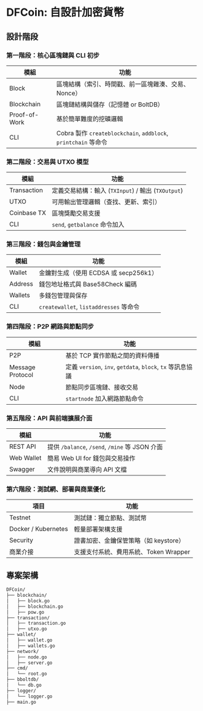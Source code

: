 # DFCoin: 自設計加密貨幣

## 設計階段

### 第一階段：核心區塊鏈與 CLI 初步

| 模組            | 功能                                                        |
| ------------- | --------------------------------------------------------- |
| Block         | 區塊結構（索引、時間戳、前一區塊雜湊、交易、Nonce）                              |
| Blockchain    | 區塊鏈結構與儲存（記憶體 or BoltDB）                                   |
| Proof-of-Work | 基於簡單難度的挖礦邏輯                                               |
| CLI           | Cobra 製作 `createblockchain`, `addblock`, `printchain` 等命令 |

### 第二階段：交易與 UTXO 模型

| 模組          | 功能                                      |
| ----------- | --------------------------------------- |
| Transaction | 定義交易結構：輸入 (`TXInput`) / 輸出 (`TXOutput`) |
| UTXO        | 可用輸出管理邏輯（查找、更新、索引）                      |
| Coinbase TX | 區塊獎勵交易支援                                |
| CLI         | `send`, `getbalance` 命令加入               |

### 第三階段：錢包與金鑰管理

| 模組      | 功能                                  |
| ------- | ----------------------------------- |
| Wallet  | 金鑰對生成（使用 ECDSA 或 secp256k1）         |
| Address | 錢包地址格式與 Base58Check 編碼              |
| Wallets | 多錢包管理與保存                            |
| CLI     | `createwallet`, `listaddresses` 等命令 |

### 第四階段：P2P 網路與節點同步

| 模組               | 功能                                                  |
| ---------------- | --------------------------------------------------- |
| P2P              | 基於 TCP 實作節點之間的資料傳播                                  |
| Message Protocol | 定義 `version`, `inv`, `getdata`, `block`, `tx` 等訊息協議 |
| Node             | 節點同步區塊鏈、接收交易                                        |
| CLI              | `startnode` 加入網路節點命令                                |

### 第五階段：API 與前端擴展介面

| 模組         | 功能                                        |
| ---------- | ----------------------------------------- |
| REST API   | 提供 `/balance`, `/send`, `/mine` 等 JSON 介面 |
| Web Wallet | 簡易 Web UI for 錢包與交易操作                     |
| Swagger    | 文件說明與商業導向 API 文檔                          |

### 第六階段：測試網、部署與商業優化

| 項目                  | 功能                        |
| ------------------- | ------------------------- |
| Testnet             | 測試鏈：獨立節點、測試幣              |
| Docker / Kubernetes | 輕量部署架構支援                  |
| Security            | 證書加密、金鑰保管策略（如 keystore）   |
| 商業介接                | 支援支付系統、費用系統、Token Wrapper |

## 專案架構

```bash
DFCoin/
├── blockchain/
│   ├── block.go
│   ├── blockchain.go
│   ├── pow.go
├── transaction/
│   ├── transaction.go
│   ├── utxo.go
├── wallet/
│   ├── wallet.go
│   ├── wallets.go
├── network/
│   ├── node.go
│   ├── server.go
├── cmd/
│   └── root.go
├── bboltdb/
│   └── db.go
├── logger/
│   └── logger.go
├── main.go

```
